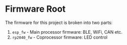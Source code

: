 # Firmware Root

The firmware for this project is broken into two parts:

1) `esp_fw` - Main processor firmware: BLE, WiFi, CAN etc.
2) `rp2040_fw` - Coprocessor firmware: LED control
